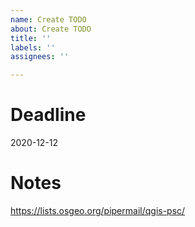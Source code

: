 ```yaml
---
name: Create TODO
about: Create TODO
title: ''
labels: ''
assignees: ''

---
```


Deadline
===========
2020-12-12


Notes
=====
https://lists.osgeo.org/pipermail/qgis-psc/
